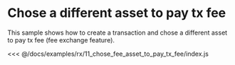 # Chose a different asset to pay tx fee

This sample shows how to create a transaction and chose a different asset to pay tx fee (fee exchange feature).

<<< @/docs/examples/rx/11_chose_fee_asset_to_pay_tx_fee/index.js
